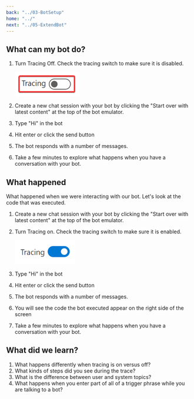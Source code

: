 ```yaml
---
back: "../03-BotSetup"
home: "../"
next: "../05-ExtendBot"
---
```


## What can my bot do?

1. Turn Tracing Off. Check the tracing switch to make sure it is disabled. 
   
     ![Tracing Off](./images/TracingOff.png)

2. Create a new chat session with your bot by clicking the "Start over with latest content" at the top of the bot emulator. 
3. Type "Hi" in the bot
4. Hit enter or click the send button
5. The bot responds with a number of messages.
6. Take a few minutes to explore what happens when you have a conversation with your bot. 

## What happened

What happened when we were interacting with our bot. Let's look at the code that was executed. 

1. Create a new chat session with your bot by clicking the "Start over with latest content" at the top of the bot emulator. 
1. Turn Tracing on. Check the tracing switch to make sure it is enabled. 

     ![Tracing ON](./images/TracingOn.png)

1. Type "Hi" in the bot
1. Hit enter or click the send button
1. The bot responds with a number of messages.
1. You will see the code the bot executed appear on the right side of the screen
1. Take a few minutes to explore what happens when you have a conversation with your bot. 

## What did we learn?

1. What happens differently when tracing is on versus off?
1. What kinds of steps did you see during the trace?
1. What is the difference between user and system topics?
1. What happens when you enter part of all of a trigger phrase while you are talking to a bot?